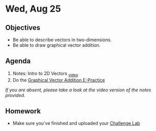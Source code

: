 Wed, Aug 25
=========  

Objectives
------------
- Be able to describe vectors in two-dimensions.
- Be able to draw graphical vector addition.

Agenda  
---------  

 1. Notes: Intro to 2D Vectors <sub>[video][notes]</sub>
 2. Do the [Graphical Vector Addition E-Practice][eprac]



*If you are absent, please take a look at the video version of the notes provided.*



Homework
-------------  

- Make sure you've finished and uploaded your [Challenge Lab][lab]

[eprac]: https://avon.schoology.com/assignments/5249366728/
[notes]: https://youtu.be/hDmpGaLFf-c
[lab]: https://avon.schoology.com/assignment/5217769944/
<!--stackedit_data:
eyJoaXN0b3J5IjpbMTkwNzMzMzkyLC05NjkzNzU5MDYsMzgzNT
Y4MDI5LC0xMTk0MDM4NjQ3LDc3MTEwOTAxOSwtMjA5OTc3NTIy
NSwtMTg0NzA5NTIzMCwxOTU5MjE3MTczLDU3ODg1MTMzOCwtMT
k3NzYwMDY0NSwtMTQ2MTcyMTY0NywtMTI5NjE1MTUwOCwtMTEz
OTc2NTkzNiw0ODU1MzEzMjcsLTM4MDAzMzk5LC03ODgwNjIzLC
00NTI3MTkxMzQsLTg0NDM4NjUsLTExMTM1ODg3MCwxNDQyODY2
OTY1XX0=
-->